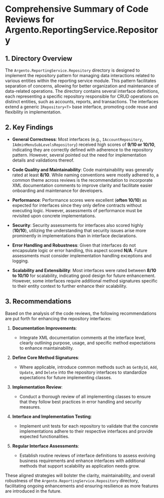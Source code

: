 # Comprehensive Summary of Code Reviews for Argento.ReportingService.Repository

## 1. Directory Overview
The `Argento.ReportingService.Repository` directory is designed to implement the repository pattern for managing data interactions related to various entities within the reporting service module. This pattern facilitates separation of concerns, allowing for better organization and maintenance of data-related operations. The directory contains several interface definitions, each representing a specific repository responsible for CRUD operations on distinct entities, such as accounts, reports, and transactions. The interfaces extend a generic `IRepository<T>` base interface, promoting code reuse and flexibility in implementation.

## 2. Key Findings
- **General Correctness**: Most interfaces (e.g., `IAccountRepository`, `IAdminMenuSubLevelsRepository`) received high scores of **9/10 or 10/10**, indicating they are correctly defined with adherence to the repository pattern. However, several pointed out the need for implementation details and validations thereof.
  
- **Code Quality and Maintainability**: Code maintainability was generally rated at least **8/10**. While naming conventions were mostly adhered to, a common theme across reviews is the recommendation to incorporate XML documentation comments to improve clarity and facilitate easier onboarding and maintenance for developers.

- **Performance**: Performance scores were excellent (**often 10/10**) as expected for interfaces since they only define contracts without executing logic. However, assessments of performance must be revisited upon concrete implementations.

- **Security**: Security assessments for interfaces also scored highly (**10/10**), utilizing the understanding that security issues arise more prominently in implementations than in interface declarations.

- **Error Handling and Robustness**: Given that interfaces do not encapsulate logic or error handling, this aspect scored **N/A**. Future assessments must consider implementation handling exceptions and logging.

- **Scalability and Extensibility**: Most interfaces were rated between **8/10 to 10/10** for scalability, indicating good design for future enhancement. However, some interfaces require additional method signatures specific to their entity context to further enhance their scalability.

## 3. Recommendations
Based on the analysis of the code reviews, the following recommendations are put forth for enhancing the repository interfaces:

1. **Documentation Improvements**:
   - Integrate XML documentation comments at the interface level, clearly outlining purpose, usage, and specific method expectations to enhance maintainability.
  
2. **Define Core Method Signatures**:
   - Where applicable, introduce common methods such as `GetById`, `Add`, `Update`, and `Delete` into the repository interfaces to standardize expectations for future implementing classes.

3. **Implementation Review**:
   - Conduct a thorough review of all implementing classes to ensure that they follow best practices in error handling and security measures. 

4. **Interface and Implementation Testing**:
   - Implement unit tests for each repository to validate that the concrete implementations adhere to their respective interfaces and provide expected functionalities.

5. **Regular Interface Assessments**:
   - Establish routine reviews of interface definitions to assess evolving business requirements and enhance interfaces with additional methods that support scalability as application needs grow.

These aligned strategies will bolster the clarity, maintainability, and overall robustness of the `Argento.ReportingService.Repository` directory, facilitating ongoing enhancements and ensuring resilience as more features are introduced in the future.